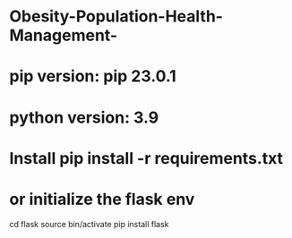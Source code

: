 # Obesity-Population-Health-Management-

# pip version: pip 23.0.1

# python version: 3.9

# Install pip install -r requirements.txt

# or initialize the flask env

cd flask
source bin/activate
pip install flask
